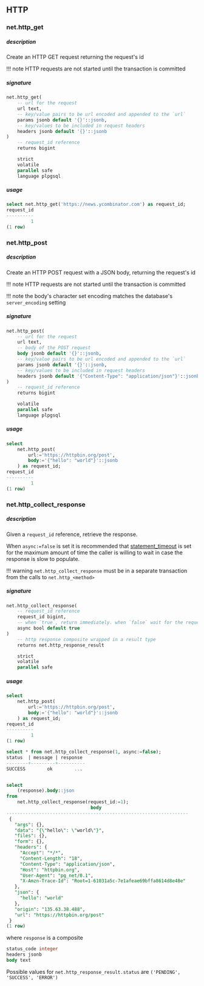 ## HTTP

### net.http_get

##### description
Create an HTTP GET request returning the request's id

!!! note
    HTTP requests are not started until the transaction is committed


##### signature
```sql
net.http_get(
    -- url for the request
    url text,
    -- key/value pairs to be url encoded and appended to the `url`
    params jsonb default '{}'::jsonb,
    -- key/values to be included in request headers
    headers jsonb default '{}'::jsonb
)
    -- request_id reference
    returns bigint

    strict
    volatile
    parallel safe
    language plpgsql
```

##### usage
```sql
select net.http_get('https://news.ycombinator.com') as request_id;
request_id
----------
         1
(1 row)
```

### net.http_post

##### description
Create an HTTP POST request with a JSON body, returning the request's id

!!! note
    HTTP requests are not started until the transaction is committed

!!! note
    the body's character set encoding matches the database's `server_encoding` setting


##### signature
```sql
net.http_post(
    -- url for the request
    url text,
    -- body of the POST request
    body jsonb default '{}'::jsonb,
    -- key/value pairs to be url encoded and appended to the `url`
    params jsonb default '{}'::jsonb,
    -- key/values to be included in request headers
    headers jsonb default '{"Content-Type": "application/json"}'::jsonb
)
    -- request_id reference
    returns bigint

    volatile
    parallel safe
    language plpgsql
```

##### usage
```sql
select
    net.http_post(
        url:='https://httpbin.org/post',
        body:='{"hello": "world"}'::jsonb
    ) as request_id;
request_id
----------
         1
(1 row)
```

### net.http_collect_response

##### description
Given a `request_id` reference, retrieve the response.

When `async:=false` is set it is recommended that [statement_timeout](https://www.postgresql.org/docs/13/runtime-config-client.html) is set for the maximum amount of time the caller is willing to wait in case the response is slow to populate.

!!! warning
    `net.http_collect_response` must be in a separate transaction from the calls to `net.http_<method>`


##### signature
```sql
net.http_collect_response(
    -- request_id reference
    request_id bigint,
    -- when `true`, return immediately. when `false` wait for the request to complete before returning
    async bool default true
)
    -- http response composite wrapped in a result type
    returns net.http_response_result

    strict
    volatile
    parallel safe
```

##### usage
```sql
select
    net.http_post(
        url:='https://httpbin.org/post',
        body:='{"hello": "world"}'::jsonb
    ) as request_id;
request_id
----------
         1
(1 row)

select * from net.http_collect_response(1, async:=false);
status  | message | response
--------+---------+----------
SUCCESS        ok        ...


select
    (response).body::json
from
    net.http_collect_response(request_id:=1);
                               body
-------------------------------------------------------------------
 {
   "args": {},
   "data": "{\"hello\": \"world\"}",
   "files": {},
   "form": {},
   "headers": {
     "Accept": "*/*",
     "Content-Length": "18",
     "Content-Type": "application/json",
     "Host": "httpbin.org",
     "User-Agent": "pg_net/0.1",
     "X-Amzn-Trace-Id": "Root=1-61031a5c-7e1afeae69bffa8614d8e48e"
   },
   "json": {
     "hello": "world"
   },
   "origin": "135.63.38.488",
   "url": "https://httpbin.org/post"
 }
(1 row)
```

where `response` is a composite

```sql
status_code integer
headers jsonb
body text
```
Possible values for `net.http_response_result.status` are `('PENDING', 'SUCCESS', 'ERROR')`
